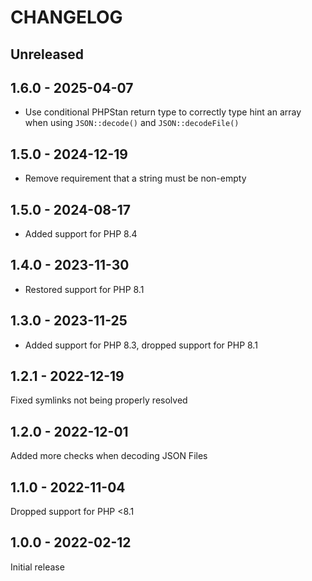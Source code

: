 # CHANGELOG

## Unreleased

## 1.6.0 - 2025-04-07

* Use conditional PHPStan return type to correctly type hint an array when using `JSON::decode()` and 
  `JSON::decodeFile()`

## 1.5.0 - 2024-12-19

* Remove requirement that a string must be non-empty

## 1.5.0 - 2024-08-17

* Added support for PHP 8.4

## 1.4.0 - 2023-11-30

* Restored support for PHP 8.1

## 1.3.0 - 2023-11-25

* Added support for PHP 8.3, dropped support for PHP 8.1

## 1.2.1 - 2022-12-19

Fixed symlinks not being properly resolved

## 1.2.0 - 2022-12-01

Added more checks when decoding JSON Files

## 1.1.0 - 2022-11-04

Dropped support for PHP <8.1

## 1.0.0 - 2022-02-12

Initial release
